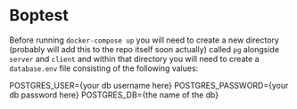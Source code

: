 # Boptest

Before running `docker-compose up` you will need to create a new directory (probably will add this to the repo itself soon actually) called `pg` alongside `server` and `client` and within that directory you will need to create a `database.env` file consisting of the following values:

POSTGRES_USER={your db username here}
POSTGRES_PASSWORD={your db password here}
POSTGRES_DB={the name of the db}
